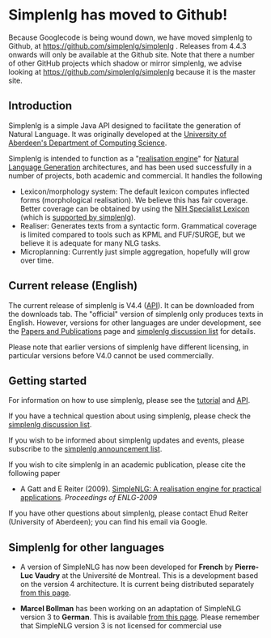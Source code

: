# Simplenlg has moved to Github! #

Because Googlecode is being wound down, we have moved simplenlg to Github, at https://github.com/simplenlg/simplenlg .  Releases from 4.4.3 onwards will only be available at the Github site.  Note that there a number of other GitHub projects which shadow or mirror simplenlg, we advise looking at https://github.com/simplenlg/simplenlg because it is the master site.

## Introduction ##

Simplenlg is a simple Java API designed to facilitate the generation of Natural Language. It was originally developed at the [University of Aberdeen's Department of Computing Science](http://www.csd.abdn.ac.uk).

Simplenlg is intended to function as a "[realisation engine](http://en.wikipedia.org/wiki/Realization_(linguistics))" for [Natural Language Generation](http://en.wikipedia.org/wiki/Natural_language_generation) architectures, and has been used successfully in a number of projects, both academic and commercial.   It handles the following

  * Lexicon/morphology system: The default lexicon computes inflected forms (morphological realisation). We believe this has fair coverage.  Better coverage can be obtained by using the [NIH Specialist Lexicon](http://lexsrv3.nlm.nih.gov/LexSysGroup/Projects/lexicon/current/web) (which is [supported by simplenlg](http://code.google.com/p/simplenlg/wiki/AppendixC)).
  * Realiser: Generates texts from a syntactic form. Grammatical coverage is limited compared to tools such as KPML and FUF/SURGE, but we believe it is adequate for many NLG tasks.
  * Microplanning: Currently just simple aggregation, hopefully will grow over time.

## Current release (English) ##

The current release of simplenlg is V4.4 ([API](http://simplenlg.googlecode.com/svn/wiki/javadoc/index.html)).  It can be downloaded from the downloads tab.   The "official" version of simplenlg only produces texts in English.  However, versions for other languages are under development, see the [Papers and Publications](http://code.google.com/p/simplenlg/wiki/Papers) page and [simplenlg discussion list](http://groups.google.com/group/simplenlg) for details.

Please note that earlier versions of simplenlg have different licensing, in particular versions before V4.0 cannot be used commercially.

## Getting started ##
For information on how to use simplenlg, please see the [tutorial](http://code.google.com/p/simplenlg/wiki/Tutorial)
and [API](http://simplenlg.googlecode.com/svn/trunk/docs/javadoc/index.html).

If you have a technical question about using simplenlg, please check the [simplenlg discussion list](http://groups.google.com/group/simplenlg).

If you wish to be informed about simplenlg updates and events, please subscribe to the [simplenlg announcement list](http://groups.google.com/group/simplenlg-announce).

If you wish to cite simplenlg in an academic publication, please cite the following paper

  * A Gatt and E Reiter (2009). [SimpleNLG: A realisation engine for practical applications](http://aclweb.org/anthology-new/W/W09/W09-0613.pdf). _Proceedings of ENLG-2009_

If you have other questions about simplenlg, please contact Ehud Reiter (University of Aberdeen); you can find his email via Google.

## Simplenlg for other languages ##
  * A version of SimpleNLG has now been developed for **French** by **Pierre-Luc Vaudry** at the Université de Montreal. This is a development based on the version 4 architecture. It is current being distributed separately [from this page](http://www-etud.iro.umontreal.ca/~vaudrypl/snlgbil/snlgEnFr_english.html).

  * **Marcel Bollman** has been working on an adaptation of SimpleNLG version 3 to **German**. This is available [from this page](http://www.linguistics.rub.de/~bollmann/simplenlg-ger.html). Please remember that SimpleNLG version 3 is not licensed for commercial use
